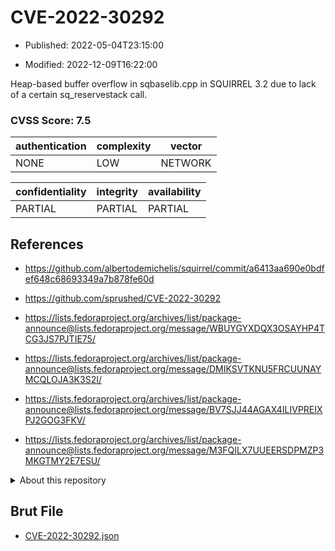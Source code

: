 # CVE-2022-30292

- Published: 2022-05-04T23:15:00

- Modified: 2022-12-09T16:22:00

Heap-based buffer overflow in sqbaselib.cpp in SQUIRREL 3.2 due to lack of a certain sq_reservestack call.

### CVSS Score: **7.5**

| authentication | complexity | vector |
| --- | --- | --- |
| NONE | LOW | NETWORK |

| confidentiality | integrity | availability |
| --- | --- | --- |
| PARTIAL | PARTIAL | PARTIAL |

## References

* https://github.com/albertodemichelis/squirrel/commit/a6413aa690e0bdfef648c68693349a7b878fe60d

* https://github.com/sprushed/CVE-2022-30292

* https://lists.fedoraproject.org/archives/list/package-announce@lists.fedoraproject.org/message/WBUYGYXDQX3OSAYHP4TCG3JS7PJTIE75/

* https://lists.fedoraproject.org/archives/list/package-announce@lists.fedoraproject.org/message/DMIKSVTKNU5FRCUUNAYMCQLOJA3K3S2I/

* https://lists.fedoraproject.org/archives/list/package-announce@lists.fedoraproject.org/message/BV7SJJ44AGAX4ILIVPREIXPJ2GOG3FKV/

* https://lists.fedoraproject.org/archives/list/package-announce@lists.fedoraproject.org/message/M3FQILX7UUEERSDPMZP3MKGTMY2E7ESU/

<details>
<summary>About this repository</summary> 

  This repository is part of the project [Live Hack CVE](https://github.com/Live-Hack-CVE). Main website can be found [www.live-hack.org](https://www.live-hack.org) 
  
  Made by [Sn0wAlice](https://github.com/Sn0wAlice) for the people that care about security and need to have a feed of the latest CVEs. Hope you enjoy it, don't forget to star the repo and follow me on [Twitter](https://twitter.com/Sn0wAlice) and [Github](https://github.com/Sn0wAlice). And that is my [personnal website](https://www.alice-snow.me/)

  - [Home Page](https://github.com/Live-Hack-CVE)
  - [Framework](https://github.com/Live-Hack-CVE/cve-framework)
  - [CVE database](https://github.com/Live-Hack-CVE/full_database)
  - [Changelog](https://github.com/Live-Hack-CVE/Changelog)
</details>

## Brut File

* [CVE-2022-30292.json](https://raw.githubusercontent.com/Live-Hack-CVE/full_database/main/cves/2022/CVE-2022-30292.json)

